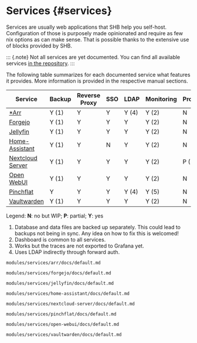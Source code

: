 <!-- Read these docs at https://shb.skarabox.com -->
# Services {#services}

Services are usually web applications that SHB help you self-host. Configuration of those is
purposely made opinionated and require as few nix options as can make sense. That is possible thanks to the extensive use of blocks provided by SHB.

::: {.note}
Not all services are yet documented. You can find all available services [in the repository](@REPO@/modules/services).
:::

The following table summarizes for each documented service what features it provides. More
information is provided in the respective manual sections.

| Service              | Backup | Reverse Proxy | SSO | LDAP  | Monitoring | Profiling |
|----------------------|--------|---------------|-----|-------|------------|-----------|
| [*Arr][]             | Y (1)  | Y             | Y   | Y (4) | Y (2)      | N         |
| [Forgejo][]          | Y (1)  | Y             | Y   | Y     | Y (2)      | N         |
| [Jellyfin][]         | Y (1)  | Y             | Y   | Y     | Y (2)      | N         |
| [Home-Assistant][]   | Y (1)  | Y             | N   | Y     | Y (2)      | N         |
| [Nextcloud Server][] | Y (1)  | Y             | Y   | Y     | Y (2)      | P (3)     |
| [Open WebUI][]       | Y (1)  | Y             | Y   | Y     | Y (2)      | N         |
| [Pinchflat][]        | Y      | Y             | Y   | Y (4) | Y (5)      | N         |
| [Vaultwarden][]      | Y (1)  | Y             | Y   | Y     | Y (2)      | N         |

Legend: **N**: no but WIP; **P**: partial; **Y**: yes

1. Database and data files are backed up separately.
   This could lead to backups not being in sync.
   Any idea on how to fix this is welcomed!
2. Dashboard is common to all services.
3. Works but the traces are not exported to Grafana yet.
4. Uses LDAP indirectly through forward auth.

[*Arr]: services-arr.html
[Forgejo]: services-forgejo.html
[Home-Assistant]: services-home-assistant.html
[Jellyfin]: services-jellyfin.html
[Nextcloud Server]: services-nextcloud.html
[Open WebUI]: services-open-webui.html
[Pinchflat]: services-pinchflat.html
[Vaultwarden]: services-vaultwarden.html

```{=include=} chapters html:into-file=//services-arr.html
modules/services/arr/docs/default.md
```

```{=include=} chapters html:into-file=//services-forgejo.html
modules/services/forgejo/docs/default.md
```

```{=include=} chapters html:into-file=//services-jellyfin.html
modules/services/jellyfin/docs/default.md
```

```{=include=} chapters html:into-file=//services-home-assistant.html
modules/services/home-assistant/docs/default.md
```

```{=include=} chapters html:into-file=//services-nextcloud.html
modules/services/nextcloud-server/docs/default.md
```

```{=include=} chapters html:into-file=//services-pinchflat.html
modules/services/pinchflat/docs/default.md
```

```{=include=} chapters html:into-file=//services-open-webui.html
modules/services/open-webui/docs/default.md
```

```{=include=} chapters html:into-file=//services-vaultwarden.html
modules/services/vaultwarden/docs/default.md
```
